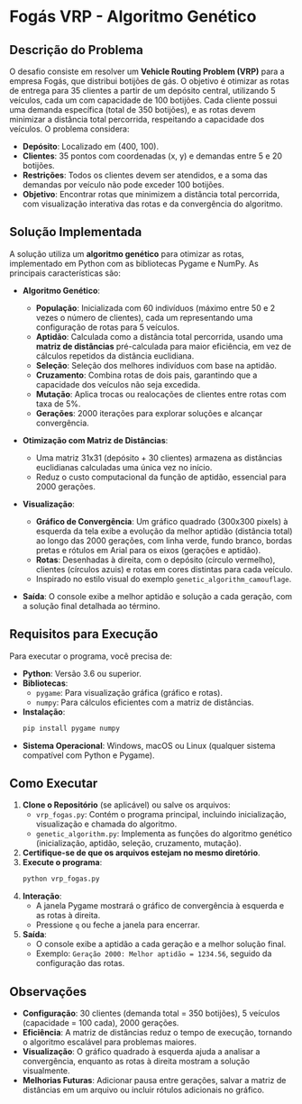 # Fogás VRP - Algoritmo Genético

## Descrição do Problema

O desafio consiste em resolver um **Vehicle Routing Problem (VRP)** para a empresa Fogás, que distribui botijões de gás. O objetivo é otimizar as rotas de entrega para 35 clientes a partir de um depósito central, utilizando 5 veículos, cada um com capacidade de 100 botijões. Cada cliente possui uma demanda específica (total de 350 botijões), e as rotas devem minimizar a distância total percorrida, respeitando a capacidade dos veículos. O problema considera:
- **Depósito**: Localizado em (400, 100).
- **Clientes**: 35 pontos com coordenadas (x, y) e demandas entre 5 e 20 botijões.
- **Restrições**: Todos os clientes devem ser atendidos, e a soma das demandas por veículo não pode exceder 100 botijões.
- **Objetivo**: Encontrar rotas que minimizem a distância total percorrida, com visualização interativa das rotas e da convergência do algoritmo.

## Solução Implementada

A solução utiliza um **algoritmo genético** para otimizar as rotas, implementado em Python com as bibliotecas Pygame e NumPy. As principais características são:

- **Algoritmo Genético**:
  - **População**: Inicializada com 60 indivíduos (máximo entre 50 e 2 vezes o número de clientes), cada um representando uma configuração de rotas para 5 veículos.
  - **Aptidão**: Calculada como a distância total percorrida, usando uma **matriz de distâncias** pré-calculada para maior eficiência, em vez de cálculos repetidos da distância euclidiana.
  - **Seleção**: Seleção dos melhores indivíduos com base na aptidão.
  - **Cruzamento**: Combina rotas de dois pais, garantindo que a capacidade dos veículos não seja excedida.
  - **Mutação**: Aplica trocas ou realocações de clientes entre rotas com taxa de 5%.
  - **Gerações**: 2000 iterações para explorar soluções e alcançar convergência.

- **Otimização com Matriz de Distâncias**:
  - Uma matriz 31x31 (depósito + 30 clientes) armazena as distâncias euclidianas calculadas uma única vez no início.
  - Reduz o custo computacional da função de aptidão, essencial para 2000 gerações.

- **Visualização**:
  - **Gráfico de Convergência**: Um gráfico quadrado (300x300 pixels) à esquerda da tela exibe a evolução da melhor aptidão (distância total) ao longo das 2000 gerações, com linha verde, fundo branco, bordas pretas e rótulos em Arial para os eixos (gerações e aptidão).
  - **Rotas**: Desenhadas à direita, com o depósito (círculo vermelho), clientes (círculos azuis) e rotas em cores distintas para cada veículo.
  - Inspirado no estilo visual do exemplo `genetic_algorithm_camouflage`.

- **Saída**: O console exibe a melhor aptidão e solução a cada geração, com a solução final detalhada ao término.

## Requisitos para Execução

Para executar o programa, você precisa de:

- **Python**: Versão 3.6 ou superior.
- **Bibliotecas**:
  - `pygame`: Para visualização gráfica (gráfico e rotas).
  - `numpy`: Para cálculos eficientes com a matriz de distâncias.
- **Instalação**:
  ```bash
  pip install pygame numpy
  ```
- **Sistema Operacional**: Windows, macOS ou Linux (qualquer sistema compatível com Python e Pygame).

## Como Executar

1. **Clone o Repositório** (se aplicável) ou salve os arquivos:
   - `vrp_fogas.py`: Contém o programa principal, incluindo inicialização, visualização e chamada do algoritmo.
   - `genetic_algorithm.py`: Implementa as funções do algoritmo genético (inicialização, aptidão, seleção, cruzamento, mutação).
2. **Certifique-se de que os arquivos estejam no mesmo diretório**.
3. **Execute o programa**:
   ```bash
   python vrp_fogas.py
   ```
4. **Interação**:
   - A janela Pygame mostrará o gráfico de convergência à esquerda e as rotas à direita.
   - Pressione `q` ou feche a janela para encerrar.
5. **Saída**:
   - O console exibe a aptidão a cada geração e a melhor solução final.
   - Exemplo: `Geração 2000: Melhor aptidão = 1234.56`, seguido da configuração das rotas.

## Observações

- **Configuração**: 30 clientes (demanda total = 350 botijões), 5 veículos (capacidade = 100 cada), 2000 gerações.
- **Eficiência**: A matriz de distâncias reduz o tempo de execução, tornando o algoritmo escalável para problemas maiores.
- **Visualização**: O gráfico quadrado à esquerda ajuda a analisar a convergência, enquanto as rotas à direita mostram a solução visualmente.
- **Melhorias Futuras**: Adicionar pausa entre gerações, salvar a matriz de distâncias em um arquivo ou incluir rótulos adicionais no gráfico.